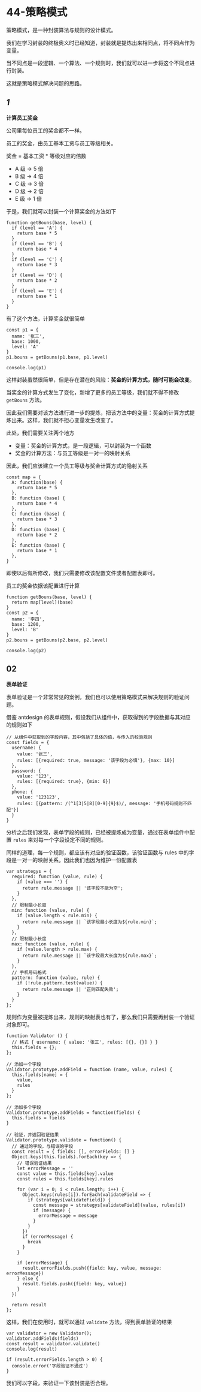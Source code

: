 # 44-策略模式

策略模式，是一种封装算法与规则的设计模式。

我们在学习封装的终极奥义时已经知道，封装就是提炼出来相同点，将不同点作为变量。

当不同点是一段逻辑、一个算法、一个规则时，我们就可以进一步将这个不同点进行封装。

这就是策略模式解决问题的思路。

## *1*

**计算员工奖金**

公司里每位员工的奖金都不一样。

员工的奖金，由员工基本工资与员工等级相关。

奖金 = 基本工资 * 等级对应的倍数

- A 级 -> 5 倍
- B 级 -> 4 倍
- C 级 -> 3 倍
- D 级 -> 2 倍
- E 级 -> 1 倍

于是，我们就可以封装一个计算奖金的方法如下

```
function getBouns(base, level) {
  if (level == 'A') {
    return base * 5
  }
  if (level == 'B') {
    return base * 4
  }
  if (level == 'C') {
    return base * 3
  }
  if (level == 'D') {
    return base * 2
  }
  if (level == 'E') {
    return base * 1
  }
}
```

有了这个方法，计算奖金就很简单

```
const p1 = {
  name: '张三',
  base: 1000,
  level: 'A'
}
p1.bouns = getBouns(p1.base, p1.level)

console.log(p1)
```

这样封装虽然很简单，但是存在潜在的风险：**奖金的计算方式，随时可能会改变**。

当奖金的计算方式发生了变化，新增了更多的员工等级，我们就不得不修改 `getBouns` 方法。

因此我们需要对该方法进行进一步的提炼，把该方法中的变量：奖金的计算方式提炼出来。这样，我们就不担心变量发生改变了。

此处，我们需要关注两个地方

- 变量：奖金的计算方式，是一段逻辑，可以封装为一个函数
- 奖金的计算方法：与员工等级是一对一的映射关系

因此，我们应该建立一个员工等级与奖金计算方式的隐射关系

```
const map = {
  A: function(base) {
    return base * 5
  },
  B: function (base) {
    return base * 4
  },
  C: function (base) {
    return base * 3
  },
  D: function (base) {
    return base * 2
  },
  E: function (base) {
    return base * 1
  },
}
```

即使以后有所修改，我们只需要修改该配置文件或者配置表即可。

员工的奖金依据该配置进行计算

```
function getBouns(base, level) {
  return map[level](base)
}
const p2 = {
  name: '李四',
  base: 1200,
  level: 'B'
}
p2.bouns = getBouns(p2.base, p2.level)

console.log(p2)
```

## 02

**表单验证**

表单验证是一个非常常见的案例，我们也可以使用策略模式来解决规则的验证问题。

借鉴 antdesign 的表单规则，假设我们从组件中，获取得到的字段数据与其对应的规则如下

```
// 从组件中获取到的字段内容，其中包括了具体的值，与传入的校验规则
const fields = {
  username: {
    value: '张三',
    rules: [{required: true, message: '该字段为必填'}, {max: 10}]
  },
  password: {
    value: '123',
    rules: [{required: true}, {min: 6}]
  },
  phone: {
    value: '123123',
    rules: [{pattern: /(^1[3|5|8][0-9]{9}$)/, message: '手机号码规则不匹配'}]
  }
}
```

分析之后我们发现，表单字段的规则，已经被提炼成为变量，通过在表单组件中配置 `rules` 来对每一个字段设定不同的规则。

同样的道理，每一个规则，都应该有对应的验证函数，该验证函数与 rules 中的字段是一对一的映射关系。因此我们也因为维护一份配置表

```
var strategys = {
  required: function (value, rule) {
    if (value === '') {
      return rule.message || '该字段不能为空';
    }
  },
  // 限制最小长度
  min: function (value, rule) {
    if (value.length < rule.min) {
      return rule.message || `该字段最小长度为${rule.min}`;
    }
  },
  // 限制最小长度
  max: function (value, rule) {
    if (value.length > rule.max) {
      return rule.message || `该字段最大长度为${rule.max}`;
    }
  },
  // 手机号码格式
  pattern: function (value, rule) {
    if (!rule.pattern.test(value)) {
      return rule.message || '正则匹配失败';
    }
  }
};
```

规则作为变量被提炼出来，规则的映射表也有了，那么我们只需要再封装一个验证对象即可。

```
function Validator () {
  // 格式 { username: { value: '张三', rules: [{}, {}] } }
  this.fields = {};
};

// 添加一个字段
Validator.prototype.addField = function (name, value, rules) {
  this.fields[name] = {
    value,
    rules
  }
};

// 添加多个字段
Validator.prototype.addFields = function(fields) {
  this.fields = fields
}

// 验证，并返回验证结果
Validator.prototype.validate = function() {
  // 通过的字段，与错误的字段
  const result = { fields: [], errorFields: [] }
  Object.keys(this.fields).forEach(key => {
    // 错误验证结果
    let errorMessage = ''
    const value = this.fields[key].value
    const rules = this.fields[key].rules
    
    for (var i = 0; i < rules.length; i++) {
      Object.keys(rules[i]).forEach(validateField => {
        if (strategys[validateField]) {
          const message = strategys[validateField](value, rules[i])
          if (message) {
            errorMessage = message
          }
        }
      })
      if (errorMessage) {
        break
      }
    }

    if (errorMessage) {
      result.errorFields.push({field: key, value, message: errorMessage})
    } else {
      result.fields.push({field: key, value})
    }
  })

  return result
};
```

这样，我们在使用时，就可以通过 `validate` 方法，得到表单验证的结果

```
var validator = new Validator();
validator.addFields(fields)
const result = validator.validate()
console.log(result)

if (result.errorFields.length > 0) {
  console.error('字段验证不通过')
}
```

我们可以字段，来验证一下该封装是否合理。